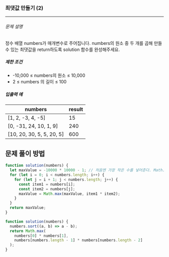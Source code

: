 ### 최댓값 만들기 (2)

---

###### 문제 설명

정수 배열 numbers가 매개변수로 주어집니다. numbers의 원소 중 두 개를 곱해 만들 수 있는 최댓값을 return하도록 solution 함수를 완성해주세요.

##### 제한 조건

- -10,000 ≤ numbers의 원소 ≤ 10,000
- 2 ≤ numbers 의 길이 ≤ 100

##### 입출력 예

| numbers                   | result |
| ------------------------- | ------ |
| [1, 2, -3, 4, -5]         | 15     |
| [0, -31, 24, 10, 1, 9]    | 240    |
| [10, 20, 30, 5, 5, 20, 5] | 600    |

## 문제 풀이 방법

```javascript
function solution(numbers) {
  let maxValue = -10000 * 10000 - 1; // 처음엔 가장 작은 수를 넣어준다. Math.max로 계산할 것이기 때문에
  for (let i = 0; i < numbers.length; i++) {
    for (let j = i + 1; j < numbers.length; j++) {
      const item1 = numbers[i];
      const item2 = numbers[j];
      maxValue = Math.max(maxValue, item1 * item2);
    }
  }
  return maxValue;
}
```

```javascript
function solution(numbers) {
  numbers.sort((a, b) => a - b);
  return Math.max(
    numbers[0] * numbers[1],
    numbers[numbers.length - 1] * numbers[numbers.length - 2]
  );
}
```
